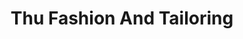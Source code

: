 ---
title: "Thu Fashion And Tailoring"
url: /portland/thu-fashion-and-tailoring/
shop: Schneiderei
---